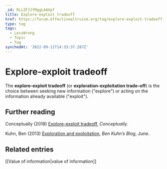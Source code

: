 ```yaml
---
_id: RLLZFJJfMggLAAXpf
title: Explore-exploit tradeoff
href: https://forum.effectivealtruism.org/tag/explore-exploit-tradeoff
type: tag
tags:
  - LessWrong
  - Topic
  - Tag
synchedAt: '2022-09-11T14:33:37.287Z'
---
```

# Explore-exploit tradeoff

The **explore-exploit tradeoff** (or **exploration-exploitation trade-off**) is the choice between seeking new information ("explore") or acting on the information already available ("exploit").

Further reading
---------------

Conceptually (2018) [Explore-exploit tradeoff](https://conceptually.org/concepts/explore-or-exploit), *Conceptually*.

Kuhn, Ben (2013) [Exploration and exploitation](https://www.benkuhn.net/exploration/), *Ben Kuhn’s Blog*, June.

Related entries
---------------

[[Value of information|value of information]]
